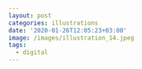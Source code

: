 ```yaml
---
layout: post
categories: illustrations
date: '2020-01-26T12:05:23+03:00'
image: /images/illustration_14.jpeg
tags:
  - digital
---
```

